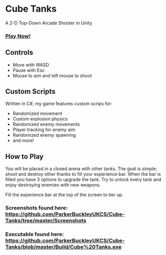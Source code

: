 # Cube Tanks
 A 2-D Top-Down Arcade Shooter in Unity
### [Play Now!](https://github.com/ParkerBuckleyUKCS/Cube-Tanks/blob/master/Build/Cube%20Tanks.exe)

## Controls
* Move with WASD
* Pause with Esc
* Mouse to aim and left mouse to shoot

## Custom Scripts
Written in C#, my game features custom scrips for:
* Randomized movement 
* Custom explosion physics
* Randomized enemy movements
* Player tracking for enemy aim
* Randomized enemy spawning
* and more!

## How to Play
You will be placed in a closed arena with other tanks.
The goal is simple: shoot and destroy other thanks to fill your experience bar.
When the bar is filled you have 3 options to upgrade the tank. 
Try to unlock every tank and enjoy destroying enemies with new weapons.

Fill the experience bar at the top of the screen to tier up.

### Screenshots found here: https://github.com/ParkerBuckleyUKCS/Cube-Tanks/tree/master/Screenshots

### Executable found here: https://github.com/ParkerBuckleyUKCS/Cube-Tanks/blob/master/Build/Cube%20Tanks.exe


